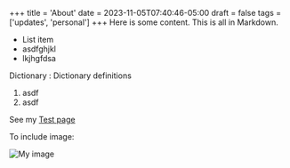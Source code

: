 +++
title = 'About'
date = 2023-11-05T07:40:46-05:00
draft = false
tags = ['updates', 'personal']
+++
Here is some content. This is all in Markdown.

- List item
- asdfghjkl
- lkjhgfdsa

Dictionary
: Dictionary definitions 

1. asdf
2. asdf

See my [Test page](/blogs/test)

To include image:

![My image](/images/fish-bowl.png)

